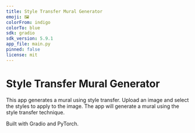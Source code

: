 ```yaml
---
title: Style Transfer Mural Generator
emoji: 🖼️
colorFrom: indigo
colorTo: blue
sdk: gradio
sdk_version: 5.9.1
app_file: main.py
pinned: false
license: mit
---
```


# Style Transfer Mural Generator

This app generates a mural using style transfer. Upload an image and select the styles to apply to the image. The app will generate a mural using the style transfer technique.

Built with Gradio and PyTorch.

